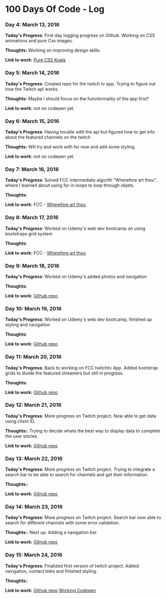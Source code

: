 # 100 Days Of Code - Log

### Day 4: March 13, 2016 

**Today's Progress**: First day logging progress on Github. Working on CSS animations and pure Css images. 

**Thoughts:** Working on improving design skills. 

**Link to work:** [Pure CSS Koala](http://codepen.io/serg_92/pen/qrmLdy)

### Day 5: March 14, 2016 

**Today's Progress**: Created repo for the twitch tv app. Trying to figure out how the Twitch api works. 

**Thoughts:** Maybe I should focus on the functionnality of the app first? 

**Link to work:** 
not on codepen yet. 

### Day 6: March 15, 2016 

**Today's Progress**: Having trouble with the api but figured how to get info about the featured channels on the twitch

**Thoughts:** Will try and work with for now and add some styling.  

**Link to work:** 
not on codepen yet. 

### Day 7: March 16, 2016 

**Today's Progress**: Solved FCC intermediate algorith "Wherefore art thou", where I learned about using for-in loops to loop through objets.

**Thoughts:**  

**Link to work:** 
FCC - [Wherefore art thou](https://www.freecodecamp.com/challenges/wherefore-art-thou)

### Day 8: March 17, 2016 

**Today's Progress**: Worked on Udemy's web dev bootcamp on using bootstraps grid system

**Thoughts:**  

**Link to work:** 
FCC - [Wherefore art thou](https://www.freecodecamp.com/challenges/wherefore-art-thou)

### Day 9: March 18, 2016 

**Today's Progress**: Worked on Udemy's added photos and navigation

**Thoughts:**  

**Link to work:** 
[Github repo](https://github.com/sergrdz7/theImageGallery)

### Day 10: March 19, 2016 

**Today's Progress**: Worked on Udemy's web dev bootcamp, finished up styling and navigation

**Thoughts:**  

**Link to work:** 
[Github repo](https://github.com/sergrdz7/theImageGallery)

### Day 11: March 20, 2016 

**Today's Progress**: Back to working on FCC twitchtv App. Added bootstrap grids to divide the featured streamers but still in progress. 

**Thoughts:**   

**Link to work:** 
[Github repo](https://github.com/sergrdz7/twitchtvApp)

### Day 12: March 21, 2016 

**Today's Progress**: More progress on Twitch project. Now able to get data using client ID. 

**Thoughts:**: Trying to decide whats the best way to display data to complete the user stories.    

**Link to work:** 
[Github repo](https://github.com/sergrdz7/twitchtvApp)

### Day 13: March 22, 2016 

**Today's Progress**: More progress on Twitch project. Trying to integrate a search bar to be able to search for channels and get their information. 

**Thoughts:**: 

**Link to work:** 
[Github repo](https://github.com/sergrdz7/twitchtvApp)

### Day 14: March 23, 2016 

**Today's Progress**: More progress on Twitch project. Search bar now able to search for different channels with some error validation. 

**Thoughts:**: 
Next up: Adding a navigation bar. 

**Link to work:** 
[Github repo](https://github.com/sergrdz7/twitchtvApp)

### Day 15: March 24, 2016 

**Today's Progress**: Finalized first version of twitch project. Added navigation, contact links and finished styling. 

**Thoughts:**: 

**Link to work:** 
[Github repo](https://github.com/sergrdz7/twitchtvApp)
[Working Codepen](https://codepen.io/serg_92/project/editor/ZmzzRX/)
<!--
### Day 0: February 30, 2016 (Example 2)
##### (delete me or comment me out)

**Today's Progress**: Fixed CSS, worked on canvas functionality for the app.

**Thoughts**: I really struggled with CSS, but, overall, I feel like I am slowly getting better at it. Canvas is still new for me, but I managed to figure out some basic functionality.

**Link(s) to work**: [Calculator App](http://www.example.com)


### Day 1: June 27, Monday

**Today's Progress**: I've gone through many exercises on FreeCodeCamp.

**Thoughts** I've recently started coding, and it's a great feeling when I finally solve an algorithm challenge after a lot of attempts and hours spent.

**Link(s) to work**
1. [Find the Longest Word in a String](https://www.freecodecamp.com/challenges/find-the-longest-word-in-a-string)
2. [Title Case a Sentence](https://www.freecodecamp.com/challenges/title-case-a-sentence)
-->
